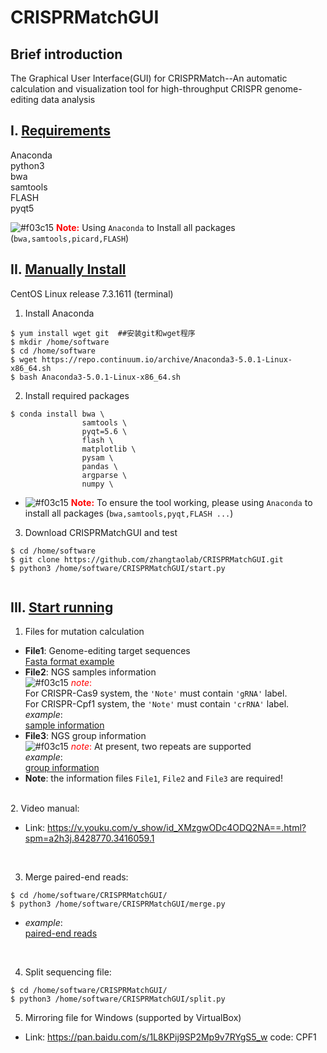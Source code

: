 # CRISPRMatchGUI
## Brief introduction
The Graphical User Interface(GUI) for CRISPRMatch--An automatic calculation and visualization tool for high-throughput CRISPR genome-editing data analysis
## I. <u>Requirements</u>
Anaconda</br>
python3</br>
bwa</br>
samtools</br>
FLASH</br>
pyqt5</br>

![#f03c15](https://placehold.it/15/f03c15/000000?text=+) **<font color=red>Note:</font>** Using `Anaconda` to Install all packages (`bwa,samtools,picard,FLASH`)

## II. <u>Manually Install</u>
CentOS Linux release 7.3.1611 (terminal)
1. Install Anaconda</br>
```
$ yum install wget git  ##安装git和wget程序
$ mkdir /home/software
$ cd /home/software
$ wget https://repo.continuum.io/archive/Anaconda3-5.0.1-Linux-x86_64.sh
$ bash Anaconda3-5.0.1-Linux-x86_64.sh
```
2. Install required packages  
```
$ conda install bwa \  
                samtools \  
                pyqt=5.6 \  
                flash \ 
                matplotlib \  
                pysam \  
                pandas \  
                argparse \  
                numpy \
```
- ![#f03c15](https://placehold.it/15/f03c15/000000?text=+) **<font color=red>Note:</font>** To ensure the tool working, please using `Anaconda` to install all packages (`bwa,samtools,pyqt,FLASH ...`)

3. Download CRISPRMatchGUI and test
```
$ cd /home/software
$ git clone https://github.com/zhangtaolab/CRISPRMatchGUI.git
$ python3 /home/software/CRISPRMatchGUI/start.py
  
```
## III. <u>Start running</u>
1. Files for mutation calculation  
- **File1**: Genome-editing target sequences  
[Fasta format example](https://github.com/zhangtaolab/CRISPRMatchGUI/tree/master/sample_test/Samples_gene.fa)
- **File2**: NGS samples information  
![#f03c15](https://placehold.it/15/f03c15/000000?text=+) <font color=red>*note*:</font>   
For CRISPR-Cas9 system, the `'Note'` must contain `'gRNA'` label.  
For CRISPR-Cpf1 system, the `'Note'` must contain `'crRNA'` label.  
*example*:  
[sample information](https://github.com/zhangtaolab/CRISPRMatchGUI/tree/master/sample_test/sample_infor.csv)  
- **File3**: NGS group information  
![#f03c15](https://placehold.it/15/f03c15/000000?text=+) <font color=red>*note*:</font> At present, two repeats are supported<br>
*example*:</br>
[group information](https://github.com/zhangtaolab/CRISPRMatchGUI/tree/master/sample_test/group_info.csv)  
- **Note**: the information files `File1`, `File2` and `File3` are required!  
</br>
2. Video manual:</br>

- Link: https://v.youku.com/v_show/id_XMzgwODc4ODQ2NA==.html?spm=a2h3j.8428770.3416059.1
</br>

3. Merge paired-end reads:</br>
```
$ cd /home/software/CRISPRMatchGUI/
$ python3 /home/software/CRISPRMatchGUI/merge.py
```
- *example*:<br/>
[paired-end reads](https://github.com/zhangtaolab/CRISPRMatchGUI/tree/master/merge_sample/)  
</br>

4. Split sequencing file:</br>
```
$ cd /home/software/CRISPRMatchGUI/
$ python3 /home/software/CRISPRMatchGUI/split.py
```

5. Mirroring file for Windows (supported by VirtualBox)
- Link: https://pan.baidu.com/s/1L8KPij9SP2Mp9v7RYgS5_w  code: CPF1